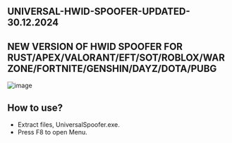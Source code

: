 ## UNIVERSAL-HWID-SPOOFER-UPDATED-30.12.2024
## NEW VERSION OF HWID SPOOFER FOR RUST/APEX/VALORANT/EFT/SOT/ROBLOX/WARZONE/FORTNITE/GENSHIN/DAYZ/DOTA/PUBG

![image](https://github.com/user-attachments/assets/5cda1d27-111d-4713-8360-01c1d1f531c9)


## How to use?
- Extract files, UniversalSpoofer.exe.
- Press F8 to open Menu.
